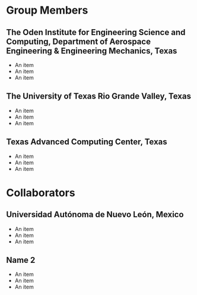 
# Group Members

## The Oden Institute for Engineering Science and Computing, Department of Aerospace Engineering & Engineering Mechanics, Texas
* An item
* An item
* An item

## The University of Texas Rio Grande Valley, Texas
* An item
* An item
* An item

## Texas Advanced Computing Center, Texas
* An item
* An item
* An item

# Collaborators

## Universidad Autónoma de Nuevo León, Mexico
* An item
* An item
* An item

## Name 2
* An item
* An item
* An item
